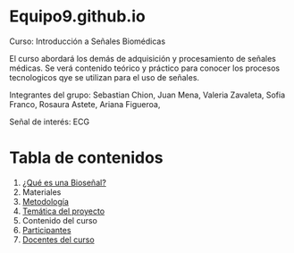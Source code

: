 # Equipo9.github.io
Curso: Introducción a Señales Biomédicas

El curso abordará los demás de adquisición y procesamiento de señales médicas. Se verá contenido teórico y práctico para conocer los procesos tecnologicos qye se utilizan para el uso de señales.

Integrantes del grupo:
Sebastian Chion,
Juan Mena,
Valeria Zavaleta,
Sofia Franco,
Rosaura Astete,
Ariana Figueroa,

Señal de interés: ECG

# Tabla de contenidos
1. [¿Qué es una Bioseñal?](https://github.com/RosauraAstete/Equipo9.github.io/blob/2dfe3f296287703db117e7a73e099d55f28b9718/Documentaci%C3%B3n/%C2%BFQu%C3%A9%20es%20una%20biose%C3%B1al%3F)
2. Materiales
3. [Metodología](https://github.com/RosauraAstete/Equipo9.github.io/blob/7044afe3cda9e8d11939ce43af9f33ff768ffa49/Documentaci%C3%B3n/Metodolog%C3%ADa)
4. [Temática del proyecto](https://github.com/RosauraAstete/Equipo9.github.io/blob/730ee02eee0cd0a22203858482b42d3dd368ee92/Documentaci%C3%B3n/Tem%C3%A1tica%20del%20proyecto)
5. Contenido del curso 
6. [Participantes](https://github.com/RosauraAstete/Equipo9.github.io/blob/a38499164b3151e389d34577a37e128685d73ed7/Documentaci%C3%B3n/Participantes)
7. [Docentes del curso](https://github.com/RosauraAstete/Equipo9.github.io/blob/30a9a1078963874a401112b5f35d3ca1f997cc9b/Documentaci%C3%B3n/Docentes%20del%20curso)
